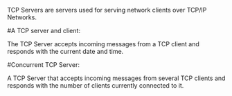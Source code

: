 TCP Servers are servers used for serving network clients over TCP/IP Networks.

#A TCP server and client:

The TCP Server accepts incoming messages from a TCP client and responds with the current date and time.

#Concurrent TCP Server:

A TCP Server that accepts incoming messages from several TCP clients and responds with the number of clients currently connected to it.
